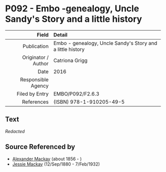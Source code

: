 ﻿---
layout: page
permalink: /sources/s21490227
---

# P092 - Embo -genealogy, Uncle Sandy's Story and a little history

Field | Detail
---:|:---
Publication | Embo - genealogy, Uncle Sandy's Story and a little history
Originator / Author | Catriona Grigg
Date | 2016
Responsible Agency | 
Filed by Entry | EMBO/P092/F2.6.3
References | (ISBN) 978-1-910205-49-5

## Text

_Redacted_

## Source Referenced by

* [Alexander Mackay](../people/@i24272756@-alexander-mackay-b1856-d.md) (about 1856 - )
* [Jessie Mackay](../people/@i32677248@-jessie-mackay-b1880-9-12-d1932-2-7.md) (12/Sep/1880 - 7/Feb/1932)
